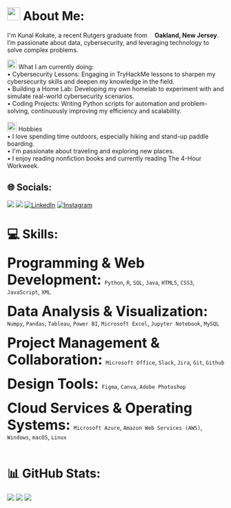 <h1><img src="https://github.com/Kunal-Kokate/icons/blob/main/preview-m2i8Z5A0b1N4d3N4.png?raw=true" width="30"/> About Me:</h1>
<p>I'm Kunal Kokate, a recent Rutgers graduate from <img src="https://cdn-icons-png.flaticon.com/512/197/197484.png" width="13"/><b>Oakland, New Jersey</b>. I’m passionate about data, cybersecurity, and leveraging technology to solve complex problems. </p>

<img src="https://github.com/Kunal-Kokate/icons/blob/main/suitcase.png?raw=true" width="22"/> What I am currently doing:<br>• Cybersecurity Lessons: Engaging in TryHackMe lessons to sharpen my cybersecurity skills and deepen my knowledge in the field.<br>• Building a Home Lab: Developing my own homelab to experiment with and simulate real-world cybersecurity scenarios.<br>• Coding Projects: Writing Python scripts for automation and problem-solving, continuously improving my efficiency and scalability.<br><br><img src="https://github.com/Kunal-Kokate/icons/blob/main/puzzle.png?raw=true" width="22"/> Hobbies<br>• I love spending time outdoors, especially hiking and stand-up paddle boarding.<br>• I'm passionate about traveling and exploring new places.<br>• I enjoy reading nonfiction books and currently reading The 4-Hour Workweek.


## 🌐 Socials:
<img src="https://img.shields.io/badge/LinkedIn-%230077B5.svg?logo=linkedin&logoColor=white" style="pointer-events: none;" /> <img src="https://visitcount.itsvg.in/api?id=kunal-kokate&icon=0&color=12" style="pointer-events: none;" />
[![LinkedIn](https://img.shields.io/badge/LinkedIn-%230077B5.svg?logo=linkedin&logoColor=white)](https://linkedin.com/in/kunalkokate) [![Instagram](https://img.shields.io/badge/Instagram-%23E4405F.svg?logo=Instagram&logoColor=white)](https://instagram.com/00kunalk) 

# 💻 Skills:
<font size="6"><b>Programming & Web Development:   </b></font> `Python`, `R`, `SQL`, `Java`, `HTML5`, `CSS3`, `JavaScript`, `XML` <br><br>
<font size="6"><b>Data Analysis & Visualization:   </b></font> `Numpy`, `Pandas`, `Tableau`, `Power BI`, `Microsoft Excel`, `Jupyter Notebook`, `MySQL` <br><br>
<font size="6"><b>Project Management & Collaboration:   </b></font> `Microsoft Office`, `Slack`, `Jira`, `Git`, `Github` <br><br>
<font size="6"><b>Design Tools:   </b></font> `Figma`, `Canva`, `Adobe Photoshop` <br><br>
<font size="6"><b>Cloud Services & Operating Systems:   </b></font> `Microsoft Azure`, `Amazon Web Services (AWS)`, `Windows`, `macOS`, `Linux` <br><br>

# 📊 GitHub Stats:
<img src="https://github-readme-stats.vercel.app/api?username=kunal-kokate&theme=dark&hide_border=false&include_all_commits=true&count_private=false" style="pointer-events: none;" />
<img src="https://github-readme-stats.vercel.app/api/top-langs/?username=kunal-kokate&theme=dark&hide_border=false&include_all_commits=true&count_private=false&layout=compact" style="pointer-events: none;" />
<img src="https://visitcount.itsvg.in/api?id=kunal-kokate&icon=0&color=12" style="pointer-events: none;" />

